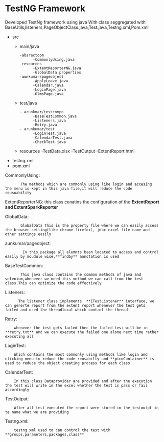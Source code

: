 # TestNG Framework
Developed TestNg framework using java With class seggregated with BaseUtils,listeners,PageObjectClass.java,Test.java,Testng.xml,Pom.xml

- src
  - main/java
    
        -absractcom
              -CommonlyUsing.java
        -resources
              -ExtentReporterNG.java
              -GlobalData.properties
        -aunkumar/pageobject
              -ApplyLeave.java
              -Calendar.java
              -LoginPage.java
              -OlmsPage.java
  - test/java

        - arunkmar/testcompo
              -BaseTestCommon.java
              -Listeners.java
              -Retry.java
        - arunkumar/test
              -LoginTest.java
              -CalendarTest.java
              -CheckTest.java
  - resources
        -TestData.xlsx
  -TestOutput
       -ExtentReport.html
- testng.xml
- pom.xml

  
CommonlyUsing:

           The methods which are commonly using like login and accesing the menu is kept in this java file,it will reduce the code reusuability
           
ExtentReporterNG:
           this class conatins the configuration of the **ExtentReport and ExtentSparkReporter** 

GlobalData:

           GlobalData this is the property file where we can easily access the browser setting(like chrome firefox), jdbc excel file name and other settings easily 

aunkumar/pageobject:

            In this package all elemnts been located to access and control easily by moudule wise,**findby** annotation is used

BaseTestCommon:

           This java class contains the common methods of java and selenium,whenever we need this method we can call from the test class.This can optimize the code effectively

Listeners:

          The listener class implements  **ITestListener** interface, we can generte report from the extent report whenever the test gets failed and used the threadlocal which control the thread

Retry:

        whenever the test gets failed then the failed test will be in **retry.txt** and we can execute the failed one alone next time rather executing all

LoginTest:

        Which contains the most commonly using methods like login and clicking menu to reduce the code reusabilty and **picoContainer** is used to reduce the object creating process for each class

CalendarTest:

        In this class Dataprovider are provided and after the execution the test will write in the excel whether the test is pass or fail accordingly 

TestOutput:

        After all test executed the report were stored in the testoutpt in te name what we are providing

Testng.xml:

        testng.xml used to can control the test with **groups,parameters,packages,class**
     


